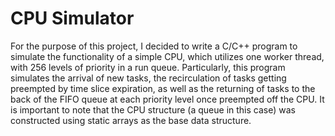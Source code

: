 # CPU Simulator

For the purpose of this project, I decided to write a C/C++ program to simulate the functionality of a simple CPU, which utilizes one worker thread, with 256 levels of priority in a run queue. Particularly, this program simulates the arrival of new tasks, the recirculation of tasks getting preempted by time slice expiration, as well as the returning of tasks to the back of the FIFO queue at each priority level once preempted off the CPU. It is important to note that the CPU structure (a queue in this case) was constructed using static arrays as the base data structure.  
